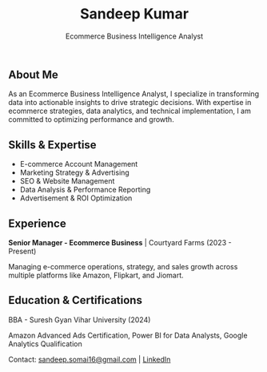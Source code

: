 <!DOCTYPE html>
<html lang="en">
<head>
    <meta charset="UTF-8">
    <meta name="viewport" content="width=device-width, initial-scale=1.0">
</head>
<body>
    <header>
        <h1>Sandeep Kumar</h1>
        <p>Ecommerce Business Intelligence Analyst</p>
    </header>
    <div class="container">
        <div class="section">
            <h2>About Me</h2>
            <p>As an Ecommerce Business Intelligence Analyst, I specialize in transforming data into actionable insights to drive strategic decisions. With expertise in ecommerce strategies, data analytics, and technical implementation, I am committed to optimizing performance and growth.</p>
        </div>
        <div class="section">
            <h2>Skills & Expertise</h2>
            <ul>
                <li>E-commerce Account Management</li>
                <li>Marketing Strategy & Advertising</li>
                <li>SEO & Website Management</li>
                <li>Data Analysis & Performance Reporting</li>
                <li>Advertisement & ROI Optimization</li>
            </ul>
        </div>
        <div class="section">
            <h2>Experience</h2>
            <p><strong>Senior Manager - Ecommerce Business</strong> | Courtyard Farms (2023 - Present)</p>
            <p>Managing e-commerce operations, strategy, and sales growth across multiple platforms like Amazon, Flipkart, and Jiomart.</p>
        </div>
        <div class="section">
            <h2>Education & Certifications</h2>
            <p>BBA - Suresh Gyan Vihar University (2024)</p>
            <p>Amazon Advanced Ads Certification, Power BI for Data Analysts, Google Analytics Qualification</p>
        </div>
    </div>
    <div class="contact">
        <p>Contact: <a href="mailto:sandeep.somai16@gmail.com">sandeep.somai16@gmail.com</a> | <a href="https://www.linkedin.com/in/sandeepkarhana/" target="_blank">LinkedIn</a></p>
    </div>
</body>
</html>
